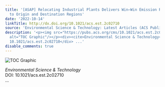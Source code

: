 ```yaml
---
title: '[ASAP] Relocating Industrial Plants Delivers Win–Win Emission Reduction Benefits
  to Origin and Destination Regions'
date: '2022-10-14'
linkTitle: http://dx.doi.org/10.1021/acs.est.2c02710
source: 'Environmental Science & Technology: Latest Articles (ACS Publications)'
description: '<p><img src="https://pubs.acs.org/cms/10.1021/acs.est.2c02710/asset/images/medium/es2c02710_0004.gif"
  alt="TOC Graphic"/></p><div><cite>Environmental Science & Technology</cite></div><div>DOI:
  10.1021/acs.est.2c02710</div> ...'
disable_comments: true
---
```

<p><img src="https://pubs.acs.org/cms/10.1021/acs.est.2c02710/asset/images/medium/es2c02710_0004.gif" alt="TOC Graphic"/></p><div><cite>Environmental Science & Technology</cite></div><div>DOI: 10.1021/acs.est.2c02710</div> ...
